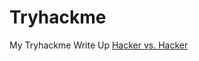 # Tryhackme
My Tryhackme Write Up
[Hacker vs. Hacker](https://github.com/Leng-Phirun/Tryhackme/blob/main/Hacker%20vs.%20Hacker.md)
